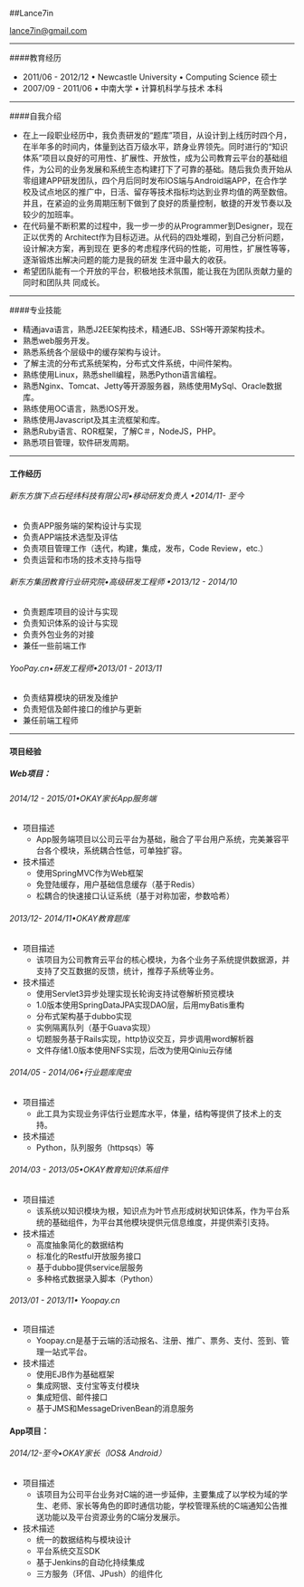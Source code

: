 ##Lance7in<lance7in@gmail.com> ---
####教育经历	* 2011/06 - 2012/12 • Newcastle University • Computing Science 硕士* 2007/09 - 2011/06 • 中南大学 • 计算机科学与技术 本科 

---

####自我介绍	   
* 在上一段职业经历中，我负责研发的“题库”项目，从设计到上线历时四个月，在半年多的时间内，体量到达百万级水平，跻身业界领先。同时进行的“知识体系”项目以良好的可用性、扩展性、开放性，成为公司教育云平台的基础组件，为公司的业务发展和系统生态构建打下了可靠的基础。随后我负责开始从零组建APP研发团队，四个月后同时发布IOS端与Android端APP，在合作学校及试点地区的推广中，日活、留存等技术指标均达到业界均值的两至数倍。并且，在紧迫的业务周期压制下做到了良好的质量控制，敏捷的开发节奏以及较少的加班率。
* 在代码量不断积累的过程中，我一步一步的从Programmer到Designer，现在正以优秀的 Architect作为目标迈进。从代码的四处堆砌，到自己分析问题，设计解决方案，再到现在 更多的考虑程序代码的性能，可用性，扩展性等等，逐渐锻炼出解决问题的能力是我的研发 生涯中最大的收获。* 希望团队能有一个开放的平台，积极地技术氛围，能让我在为团队贡献力量的同时和团队共 同成长。
---
####专业技能* 精通java语言，熟悉J2EE架构技术，精通EJB、SSH等开源架构技术。* 熟悉web服务开发。* 熟悉系统各个层级中的缓存架构与设计。* 了解主流的分布式系统架构，分布式文件系统，中间件架构。* 熟练使用Linux，熟悉shell编程，熟悉Python语言编程。* 熟悉Nginx、Tomcat、Jetty等开源服务器，熟练使用MySql、Oracle数据库。* 熟练使用OC语言，熟悉IOS开发。* 熟练使用Javascript及其主流框架和库。* 熟悉Ruby语言、ROR框架，了解C＃，NodeJS，PHP。* 熟悉项目管理，软件研发周期。
 ---
#### 工作经历###### 新东方旗下点石经纬科技有限公司•移动研发负责人 •2014/11- 至今* 负责APP服务端的架构设计与实现* 负责APP端技术选型及评估* 负责项目管理工作（迭代，构建，集成，发布，Code Review，etc.）* 负责运营和市场的技术支持与指导	###### 新东方集团教育行业研究院•高级研发工程师 •2013/12 - 2014/10* 负责题库项目的设计与实现* 负责知识体系的设计与实现* 负责外包业务的对接* 兼任一些前端工作###### YooPay.cn•研发工程师•2013/01 - 2013/11* 负责结算模块的研发及维护* 负责短信及邮件接口的维护与更新* 兼任前端工程师
--- 
#### 项目经验	
##### Web项目：###### 2014/12 - 2015/01•OKAY家长App服务端* 项目描述	* App服务端项目以公司云平台为基础，融合了平台用户系统，完美兼容平台各个模块，系统耦合性低，可单独扩容。* 技术描述	* 使用SpringMVC作为Web框架	* 免登陆缓存，用户基础信息缓存（基于Redis）	* 松耦合的快速接口认证系统（基于对称加密，参数哈希）###### 2013/12- 2014/11•OKAY教育题库 * 项目描述	* 该项目为公司教育云平台的核心模块，为各个业务子系统提供数据源，并支持了交互数据的反馈，统计，推荐子系统等业务。* 技术描述	* 使用Servlet3异步处理实现长轮询支持试卷解析预览模块	* 1.0版本使用SpringDataJPA实现DAO层，后用myBatis重构	* 分布式架构基于dubbo实现	* 实例隔离队列（基于Guava实现）	* 切题服务基于Rails实现，http协议交互，异步调用word解析器	* 文件存储1.0版本使用NFS实现，后改为使用Qiniu云存储###### 2014/05 - 2014/06•行业题库爬虫* 项目描述	* 此工具为实现业务评估行业题库水平，体量，结构等提供了技术上的支持。* 技术描述	* Python，队列服务（httpsqs）等###### 2014/03 - 2013/05•OKAY教育知识体系组件* 项目描述	* 该系统以知识模块为根，知识点为叶节点形成树状知识体系，作为平台系统的基础组件，为平台其他模块提供元信息维度，并提供索引支持。* 技术描述	* 高度抽象简化的数据结构	* 标准化的Restful开放服务接口	* 基于dubbo提供service层服务	* 多种格式数据录入脚本（Python）
	###### 2013/01 - 2013/11• Yoopay.cn* 项目描述	* Yoopay.cn是基于云端的活动报名、注册、推广、票务、支付、签到、管理一站式平台。* 技术描述	* 使用EJB作为基础框架	* 集成网银、支付宝等支付模块	* 集成短信、邮件接口	* 基于JMS和MessageDrivenBean的消息服务#### App项目：###### 2014/12-至今•OKAY家长（IOS& Android）* 项目描述	* 该项目为公司平台业务对C端的进一步延伸，主要集成了以学校为域的学生、老师、家长等角色的即时通信功能，学校管理系统的C端通知公告推送功能以及平台资源业务的C端分发展示。* 技术描述	* 统一的数据结构与模块设计	* 平台系统交互SDK	* 基于Jenkins的自动化持续集成	* 三方服务（环信、JPush）的组件化